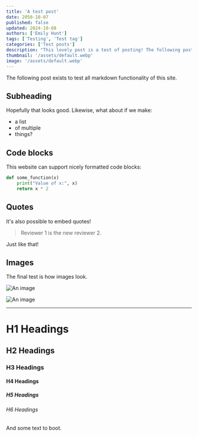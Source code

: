 ```yaml
---
title: 'A test post'
date: 2050-10-07
published: false
updated: 2024-10-08
authors: ['Emily Hunt']
tags: ['Testing', 'Test tag']
categories: ['Test posts']
description: "This lovely post is a test of posting! The following post exists to test all markdown functionality of this site. Hopefully that looks good."
thumbnail: '/assets/default.webp'
image: '/assets/default.webp'
---
```


The following post exists to test all markdown functionality of this site.

## Subheading

Hopefully that looks good. Likewise, what about if we make:

* a list
* of multiple
* things?

## Code blocks

This website can support nicely formatted code blocks:

```python
def some_function(x)
    print("Value of x:", x)
    return x * 2
```

## Quotes

It's also possible to embed quotes!

> Reviewer 1 is the new reviewer 2.

Just like that!

## Images

The final test is how images look.

![An image](/assets/default.webp)

![An image](/assets/default.webp)

---

# H1 Headings

## H2 Headings

### H3 Headings

#### H4 Headings

##### H5 Headings

###### H6 Headings

And some text to boot.